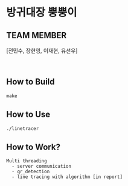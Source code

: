 # 방귀대장 뿡뿡이

## TEAM MEMBER
[전민수, 장현영, 이재현, 유선우]

<br>

## How to Build
```
make
```

## How to Use
```
./linetracer
```

## How to Work?
```
Multi threading
  - server communication
  - qr_detection
  - line tracing with algorithm [in report]
```
